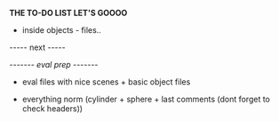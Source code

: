 
**THE TO-DO LIST LET'S GOOOO**

- inside objects - files..

 ----- next -----


*------- eval prep -------*

- eval files with nice scenes + basic object files

- everything norm (cylinder + sphere + last comments (dont forget to check headers))

